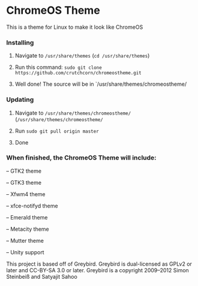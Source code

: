 # ChromeOS Theme
This is a theme for Linux to make it look like ChromeOS

### Installing

1. Navigate to `/usr/share/themes` (`cd /usr/share/themes`)

2. Run this command: `sudo git clone https://github.com/crutchcorn/chromeostheme.git`

3. Well done! The source will be in `/usr/share/themes/chromeostheme/

### Updating

1. Navigate to `/usr/share/themes/chromeostheme/` (`/usr/share/themes/chromeostheme/`

2. Run `sudo git pull origin master`

3. Done


### When finished, the ChromeOS Theme will include:
– GTK2 theme

– GTK3 theme

– Xfwm4 theme

– xfce-notifyd theme

– Emerald theme

– Metacity theme

– Mutter theme

– Unity support


This project is based off of Greybird. 
Greybird is dual-licensed as GPLv2 or later and CC-BY-SA 3.0 or later.
Greybird is a copyright 2009–2012 Simon Steinbeiß and Satyajit Sahoo
